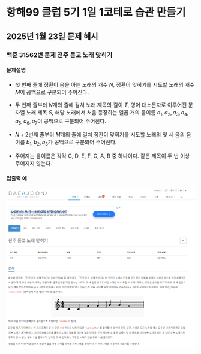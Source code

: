 # 항해99 클럽 5기 1일 1코테로 습관 만들기
## 2025년 1월 23일 문제 해시
### 백준 31562번 문제 전주 듣고 노래 맞히기

#### 문제설명
* 첫 번째 줄에 정환이 음을 아는 노래의 개수 $N$, 정환이 맞히기를 시도할 노래의 개수 $M$이 공백으로 구분되어 주어진다.

* 두 번째 줄부터 $N$개의 줄에 걸쳐 노래 제목의 길이 $T$, 영어 대소문자로 이루어진 문자열 노래 제목 $S$, 해당 노래에서 처음 등장하는 일곱 개의 음이름  $a_1, a_2, a_3, a_4, a_5, a_6, a_7$이 공백으로 구분되어 주어진다.

* $N+2$번째 줄부터 $M$개의 줄에 걸쳐 정환이 맞히기를 시도할 노래의 첫 세 음의 음이름 $b_1, b_2, b_3$가 공백으로 구분되어 주어진다.

* 주어지는 음이름은 각각 C, D, E, F, G, A, B 중 하나이다. 같은 제목이 두 번 이상 주어지지 않는다.

#### 입출력 예
![alt text](image.png)